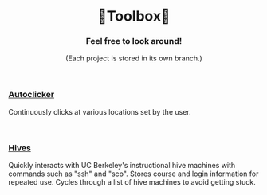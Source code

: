<!--- HOMEDIR = https://github.com/tanjeffreyz02/Toolbox/tree/ --->


<div align="center">
  <h1>🔨Toolbox🔧</h1>
  <h3>Feel free to look around!</h3> 
  <p>(Each project is stored in its own branch.)</p>
  <br>
</div>

<div>
  <h3>
    <a href="https://github.com/tanjeffreyz02/Toolbox/tree/autoclicker">Autoclicker</a>
  </h3>
  <p>Continuously clicks at various locations set by the user.</p>

  <br>
  
  <h3>
    <a href="https://github.com/tanjeffreyz02/Toolbox/tree/hives">Hives</a>
  </h3>
  <p>Quickly interacts with UC Berkeley's instructional hive machines with commands such as "ssh" and "scp". Stores course and login information for repeated use. Cycles through a list of hive machines to avoid getting stuck.
</div>

